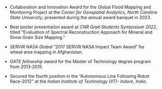 <!-- # AWARDS -->

- Collaboration and Innovation Award for the Global Flood Mapping and Monitoring Project at the *Center for Geospatial Analytics, North Carolina State University*, presented during the annual award banquet in 2023.

- Best poster presentation award at *CNR Grad Students Symposium 2022*, titled "Evaluation of Spectral Reconstruction Approach for Mineral and Snow Grain Size Mapping."

- *SERVIR NASA Global* “2017 SERVIR NASA Impact Team Award” for wheat area mapping in Afghanistan.

- *GATE fellowship award* for the Master of Technology degree program from 2013-2015.

- Secured the fourth position in the “Autonomous Line Following Robot Race-2012” at the *Indian Institute of Technology (IIT)- Indore, India*.

